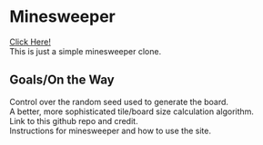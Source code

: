 # Minesweeper
[Click Here!](https://phinziegler.github.io/Minesweeper/)<br>
This is just a simple minesweeper clone.

 ## Goals/On the Way
 Control over the random seed used to generate the board.<br>
 A better, more sophisticated tile/board size calculation algorithm.<br>
Link to this github repo and credit.<br>
Instructions for minesweeper and how to use the site.
